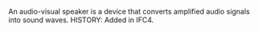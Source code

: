 An audio-visual speaker is a device that converts amplified audio signals into sound waves.  HISTORY: Added in IFC4.
